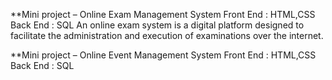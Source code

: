 **Mini project – Online Exam Management System
  Front End : HTML,CSS		
  Back End : SQL
An online exam system is a digital platform designed to facilitate the administration and execution 
of examinations over the internet.

**Mini project – Online Event Management System
  Front End : HTML,CSS
  Back End : SQL
